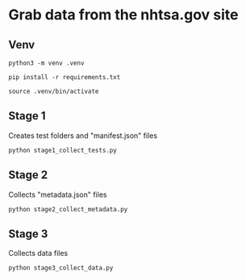 # Grab data from the nhtsa.gov site




## Venv
```
python3 -m venv .venv
```
```
pip install -r requirements.txt
```
```
source .venv/bin/activate
```


## Stage 1

Creates test folders and "manifest.json" files 

```
python stage1_collect_tests.py
```

## Stage 2

Collects "metadata.json" files 

```
python stage2_collect_metadata.py
```

## Stage 3

Collects data files 

```
python stage3_collect_data.py
```
